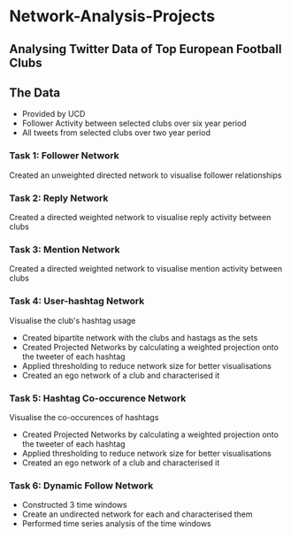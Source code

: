 # Network-Analysis-Projects
## Analysing Twitter Data of Top European Football Clubs
## The Data
- Provided by UCD
- Follower Activity between selected clubs over six year period
- All tweets from selected clubs over two year period
### Task 1: Follower Network
Created an unweighted directed network to visualise follower relationships
### Task 2: Reply Network
Created a directed weighted network to visualise reply activity between clubs
### Task 3: Mention Network
Created a directed weighted network to visualise mention activity between clubs
### Task 4: User-hashtag Network
Visualise the club's hashtag usage
- Created bipartite network with the clubs and hastags as the sets
- Created Projected Networks by calculating a weighted projection onto the tweeter of each hashtag
- Applied thresholding to reduce network size for better visualisations
- Created an ego network of a club and characterised it
### Task 5: Hashtag Co-occurence Network
Visualise the co-occurences of hashtags
- Created Projected Networks by calculating a weighted projection onto the tweeter of each hashtag
- Applied thresholding to reduce network size for better visualisations
- Created an ego network of a club and characterised it
### Task 6: Dynamic Follow Network
- Constructed 3 time windows
- Create an undirected network for each and characterised them
- Performed time series analysis of the time windows
